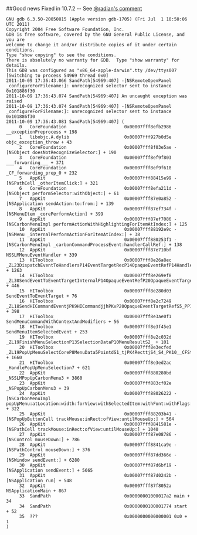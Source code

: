 ##Good news
Fixed in 10.7.2 -- See [@radian's comment](https://twitter.com/#!/radian/status/123072764142829568)

    GNU gdb 6.3.50-20050815 (Apple version gdb-1705) (Fri Jul  1 10:50:06 UTC 2011)
    Copyright 2004 Free Software Foundation, Inc.
    GDB is free software, covered by the GNU General Public License, and you are
    welcome to change it and/or distribute copies of it under certain conditions.
    Type "show copying" to see the conditions.
    There is absolutely no warranty for GDB.  Type "show warranty" for details.
    This GDB was configured as "x86_64-apple-darwin".tty /dev/ttys007
    [Switching to process 54969 thread 0x0]
    2011-10-09 17:36:43.066 SandPath[54969:407] -[NSRemoteOpenPanel _configureForFilename:]: unrecognized selector sent to instance 0x101886f30
    2011-10-09 17:36:43.074 SandPath[54969:407] An uncaught exception was raised
    2011-10-09 17:36:43.074 SandPath[54969:407] -[NSRemoteOpenPanel _configureForFilename:]: unrecognized selector sent to instance 0x101886f30
    2011-10-09 17:36:43.081 SandPath[54969:407] (
         0   CoreFoundation                      0x00007fff8efb2986 __exceptionPreprocess + 198
         1   libobjc.A.dylib                     0x00007fff927b0d5e objc_exception_throw + 43
         2   CoreFoundation                      0x00007fff8f03e5ae -[NSObject doesNotRecognizeSelector:] + 190
         3   CoreFoundation                      0x00007fff8ef9f803 ___forwarding___ + 371
         4   CoreFoundation                      0x00007fff8ef9f618 _CF_forwarding_prep_0 + 232
         5   AppKit                              0x00007fff88415e99 -[NSPathCell _otherItemClick:] + 321
         6   CoreFoundation                      0x00007fff8efa211d -[NSObject performSelector:withObject:] + 61
         7   AppKit                              0x00007fff87e0a852 -[NSApplication sendAction:to:from:] + 139
         8   AppKit                              0x00007fff87ef734f -[NSMenuItem _corePerformAction] + 399
         9   AppKit                              0x00007fff87ef7086 -[NSCarbonMenuImpl performActionWithHighlightingForItemAtIndex:] + 125
         10  AppKit                              0x00007fff88192e9c -[NSMenu _internalPerformActionForItemAtIndex:] + 38
         11  AppKit                              0x00007fff880253f1 -[NSCarbonMenuImpl _carbonCommandProcessEvent:handlerCallRef:] + 138
         12  AppKit                              0x00007fff87e710bf NSSLMMenuEventHandler + 339
         13  HIToolbox                           0x00007fff8e26a8ec _ZL23DispatchEventToHandlersP14EventTargetRecP14OpaqueEventRefP14HandlerCallRec + 1263
         14  HIToolbox                           0x00007fff8e269ef8 _ZL30SendEventToEventTargetInternalP14OpaqueEventRefP20OpaqueEventTargetRefP14HandlerCallRec + 446
         15  HIToolbox                           0x00007fff8e280d03 SendEventToEventTarget + 76
         16  HIToolbox                           0x00007fff8e2c7249 _ZL18SendHICommandEventjPK9HICommandjjhPKvP20OpaqueEventTargetRefS5_PP14OpaqueEventRef + 398
         17  HIToolbox                           0x00007fff8e3ae0f1 SendMenuCommandWithContextAndModifiers + 56
         18  HIToolbox                           0x00007fff8e3f45e1 SendMenuItemSelectedEvent + 253
         19  HIToolbox                           0x00007fff8e2c032d _ZL19FinishMenuSelectionP13SelectionDataP10MenuResultS2_ + 101
         20  HIToolbox                           0x00007fff8e3ecfed _ZL19PopUpMenuSelectCoreP8MenuData5PointdS1_tjPK4RecttjS4_S4_PK10__CFStringPP13OpaqueMenuRefPt + 1660
         21  HIToolbox                           0x00007fff8e3ed2ac _HandlePopUpMenuSelection7 + 621
         22  AppKit                              0x00007fff880280bd _NSSLMPopUpCarbonMenu3 + 3860
         23  AppKit                              0x00007fff883cf02e _NSPopUpCarbonMenu3 + 39
         24  AppKit                              0x00007fff88026222 -[NSCarbonMenuImpl popUpMenu:atLocation:width:forView:withSelectedItem:withFont:withFlags:withOptions:] + 322
         25  AppKit                              0x00007fff88203b41 -[NSPopUpButtonCell trackMouse:inRect:ofView:untilMouseUp:] + 564
         26  AppKit                              0x00007fff8841581e -[NSPathCell trackMouse:inRect:ofView:untilMouseUp:] + 1040
         27  AppKit                              0x00007fff87e08786 -[NSControl mouseDown:] + 786
         28  AppKit                              0x00007fff8841ca9e -[NSPathControl mouseDown:] + 376
         29  AppKit                              0x00007fff87dd366e -[NSWindow sendEvent:] + 6280
         30  AppKit                              0x00007fff87d6bf19 -[NSApplication sendEvent:] + 5665
         31  AppKit                              0x00007fff87d0242b -[NSApplication run] + 548
         32  AppKit                              0x00007fff87f8052a NSApplicationMain + 867
         33  SandPath                            0x00000001000017a2 main + 34
         34  SandPath                            0x0000000100001774 start + 52
         35  ???                                 0x0000000000000001 0x0 + 1
    )